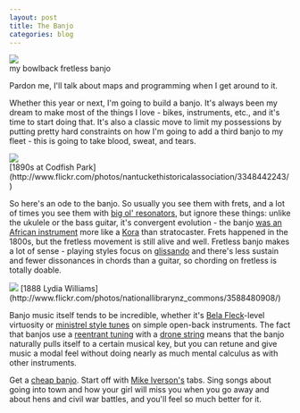 ```yaml
---
layout: post
title: The Banjo
categories: blog
---
```


<div class='shutter-300'>
  <img src='http://farm5.static.flickr.com/4017/4246214209_984f76388f_z.jpg' />
</div>
<span class='image-credit'>my bowlback fretless banjo</span>

Pardon me, I'll talk about maps and programming when I get around to it.

Whether this year or next, I'm going to build a banjo. It's always been my
dream to make most of the things I love - bikes, instruments, etc., and it's
time to start doing that. It's also a classic move to limit my possessions
by putting pretty hard constraints on how I'm going to add a third banjo
to my fleet - this is going to take blood, sweat, and tears.

<div class='shutter-300'>
  <img src='http://farm4.static.flickr.com/3592/3348442243_01ef75395c_z.jpg' />
</div>
<span class='image-credit'>[1890s at Codfish Park](http://www.flickr.com/photos/nantuckethistoricalassociation/3348442243/)</span>

So here's an ode to the banjo. So usually you see them with frets, and a
lot of times you see them with [big ol' resonators](http://www.flickr.com/photos/usonian/7974031/),
but ignore these things: unlike the ukulele or the bass guitar, it's convergent
evolution - the banjo [was an African instrument](http://bluegrassbanjo.org/banhist.html)
more like a [Kora](http://www.youtube.com/watch?v=8luhdxS2KuM) than stratocaster.
Frets happened in the 1800s, but the fretless movement is still alive and well.
Fretless banjo makes a lot of sense - playing styles focus on [glissando](http://en.wikipedia.org/wiki/Glissando)
and there's less sustain and fewer dissonances in chords than a guitar, so
chording on fretless is totally doable.

<img src='http://farm3.static.flickr.com/2480/3588480908_7c42de5958_z.jpg' />
<span class='image-credit'>[1888 Lydia Williams](http://www.flickr.com/photos/nationallibrarynz_commons/3588480908/)</span>

Banjo music itself tends to be incredible, whether it's
[Bela Fleck](http://www.youtube.com/watch?v=14Vbr93AGMw)-level virtuosity or
[ministrel style tunes](http://youtu.be/MjCdA-CE1-Q) on simple open-back
instruments. The fact that banjos use a [reentrant tuning](http://en.wikipedia.org/wiki/Reentrant_tuning)
with a [drone string](http://bit.ly/nF16pF) means that
the banjo naturally pulls itself to a certain musical key, but you can retune
and give music a modal feel without doing nearly as much mental calculus as
with other instruments.

Get a [cheap banjo](http://bit.ly/qB0OTk ).
Start off with [Mike Iverson's](http://www.bluesageband.com/Tabs.html) tabs.
Sing songs about going into town and how your girl will miss you when you go
away and about hens and civil war battles, and you'll feel so much better for it.
